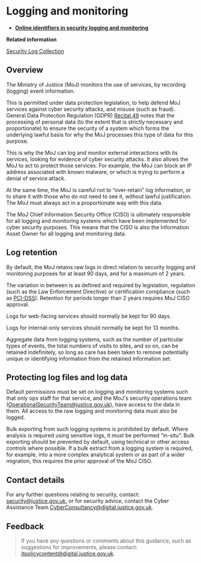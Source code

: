 # Logging and monitoring

-   **[Online identifiers in security logging and monitoring](online-identifiers.md)**  


**Related information**  


[Security Log Collection](security-log-collection.md)

## Overview

The Ministry of Justice \(MoJ\) monitors the use of services, by recording \(logging\) event information.

This is permitted under data protection legislation, to help defend MoJ services against cyber security attacks, and misuse \(such as fraud\). General Data Protection Regulation \(GDPR\) [Recital 49](https://www.privacy-regulation.eu/en/recital-49-GDPR.htm) notes that the processing of personal data \(to the extent that is strictly necessary and proportionate\) to ensure the security of a system which forms the underlying lawful basis for why the MoJ processes this type of data for this purpose.

This is why the MoJ can log and monitor external interactions with its services, looking for evidence of cyber security attacks. It also allows the MoJ to act to protect those services. For example, the MoJ can block an IP address associated with known malware, or which is trying to perform a denial of service attack.

At the same time, the MoJ is careful not to “over-retain” log information, or to share it with those who do not need to see it, without lawful justification. The MoJ must always act in a proportionate way with this data.

The MoJ Chief Information Security Office \(CISO\) is ultimately responsible for all logging and monitoring systems which have been implemented for cyber security purposes. This means that the CISO is also the Information Asset Owner for all logging and monitoring data.

## Log retention

By default, the MoJ retains raw logs in direct relation to security logging and monitoring purposes for at least 90 days, and for a maximum of 2 years.

The variation in between is as defined and required by legislation, regulation \(such as the Law Enforcement Directive\) or certification compliance \(such as [PCI-DSS](https://en.wikipedia.org/wiki/Payment_Card_Industry_Data_Security_Standard)\). Retention for periods longer than 2 years requires MoJ CISO approval.

Logs for web-facing services should normally be kept for 90 days.

Logs for internal-only services should normally be kept for 13 months.

Aggregate data from logging systems, such as the number of particular types of events, the total numbers of visits to sites, and so on, can be retained indefinitely, so long as care has been taken to remove potentially unique or identifying information from the retained information set.

## Protecting log files and log data

Default permissions must be set on logging and monitoring systems such that only ops staff for that service, and the MoJ's security operations team \([OperationalSecurityTeam@justice.gov.uk](mailto:OperationalSecurityTeam@justice.gov.uk)\), have access to the data in them. All access to the raw logging and monitoring data must also be logged.

Bulk exporting from such logging systems is prohibited by default. Where analysis is required using sensitive logs, it must be performed “in-situ”. Bulk exporting should be prevented by default, using technical or other access controls where possible. If a bulk extract from a logging system is required, for example, into a more complex analytical system or as part of a wider migration, this requires the prior approval of the MoJ CISO.

## Contact details

For any further questions relating to security, contact: [security@justice.gov.uk](mailto:security@justice.gov.uk), or for security advice, contact the Cyber Assistance Team [CyberConsultancy@digital.justice.gov.uk](mailto:CyberConsultancy@digital.justice.gov.uk).

## Feedback

> If you have any questions or comments about this guidance, such as suggestions for improvements, please contact: [itpolicycontent@digital.justice.gov.uk](mailto:itpolicycontent@digital.justice.gov.uk).

